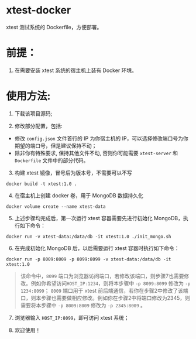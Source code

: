 # xtest-docker

xtest 测试系统的 Dockerfile，方便部署。

# 前提：

1. 在需要安装 xtest 系统的宿主机上装有 Docker 环境。

# 使用方法:

1. 下载该项目源码;

2. 修改部分配置，包括:

- 修改 `config.json` 文件首行的 IP 为你宿主机的 IP，可以选择修改端口号为你期望的端口号，但是建议保持不动；
- 除非你有特殊要求, 保持其他文件不动, 否则你可能需要 `xtest-server` 和 `Dockerfile` 文件中的部分代码。

3. 构建 xtest 镜像，冒号后为版本号，不需要可以不写

```
docker build -t xtest:1.0 .
```

4. 在宿主机上创建 docker 卷，用于 MongoDB 数据持久化

```
docker volume create --name xtest-data
```

5. 上述步骤均完成后，第一次运行 xtest 容器需要先进行初始化 MongoDB，执行如下命令：

```
docker run -v xtest-data:/data/db -it xtest:1.0 ./init_mongo.sh
```

6. 在完成初始化 MongoDB 后，以后需要运行 xtest 容器时执行如下命令：

```
docker run -p 8009:8009 -p 8099:8099 -v xtest-data:/data/db -it xtest:1.0
```

> 该命令中，`8099` 端口为浏览器访问端口，若修改该端口，则步骤7也需要修改。例如你希望访问`HOST_IP:1234`，则将本步骤中 `-p 8099:8099` 修改为 `-p 1234:8099`；
> `8009` 端口用于 xtest 前后端通信，若你在步骤2中修改了该端口，则本步骤也需要做相应修改。例如你在步骤2中将端口修改为2345，则需要将本步骤中 `-p 8009:8009` 修改为 `-p 2345:8009` 。

7. 浏览器输入 `HOST_IP:8099`，即可访问 xtest 系统；

8. 欢迎使用！
